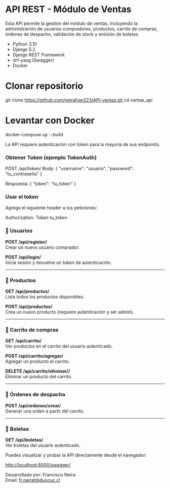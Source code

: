 # API REST - Módulo de Ventas

Esta API permite la gestión del módulo de ventas, incluyendo la administración de usuarios compradores, productos, carrito de compras, órdenes de despacho, validación de stock y emisión de boletas.

- Python 3.10
- Django 5.2
- Django REST Framework
- drf-yasg (Swagger)
- Docker

# Clonar repositorio

git clone https://github.com/neirafran223/API-ventas.git
cd ventas_api

# Levantar con Docker

docker-compose up --build

La API requiere autenticación con token para la mayoría de sus endpoints.

### Obtener Token (ejemplo TokenAuth)

POST /api/token/
Body:
{
"username": "usuario",
"password": "tu_contraseña"
}

Respuesta:
{
"token": "tu_token"
}

### Usar el token

Agrega el siguiente header a tus peticiones:

Authorization: Token tu_token

### 🔸 Usuarios

**POST /api/register/**  
Crear un nuevo usuario comprador.

**POST /api/login/**  
Inicia sesión y devuelve un token de autenticación.

---

### 🔸 Productos

**GET /api/productos/**  
Lista todos los productos disponibles.

**POST /api/productos/**  
Crea un nuevo producto (requiere autenticación y ser admin).

---

### 🔸 Carrito de compras

**GET /api/carrito/**  
Ver productos en el carrito del usuario autenticado.

**POST /api/carrito/agregar/**  
Agregar un producto al carrito.

**DELETE /api/carrito/eliminar/<id>/**  
Eliminar un producto del carrito.

---

### 🔸 Órdenes de despacho

**POST /api/ordenes/crear/**  
Generar una orden a partir del carrito.

---

### 🔸 Boletas

**GET /api/boletas/**  
Ver boletas del usuario autenticado.

Puedes visualizar y probar la API directamente desde el navegador:

[http://localhost:8000/swagger/](http://localhost:8000/swagger/)

Desarrollado por: Francisco Neira  
Email: fr.neirat@duocuc.cl
